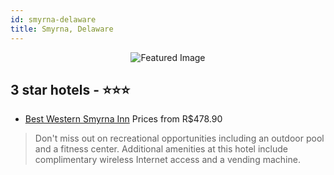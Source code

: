 ```yaml
---
id: smyrna-delaware
title: Smyrna, Delaware
---
```


<center><img src="https://i.travelapi.com/hotels/2000000/1790000/1781300/1781239/6da0de1a_z.jpg" alt="Featured Image" /></center>


##  3 star hotels - ⭐️⭐️⭐️

-    [Best Western Smyrna Inn](https://www.hurb.com/br/hotels/smyrna/best-western-smyrna-inn-JNP-JP851394?cmp=18055) Prices from R$478.90
   > Don't miss out on recreational opportunities including an outdoor pool and a fitness center. Additional amenities at this hotel include complimentary wireless Internet access and a vending machine.
